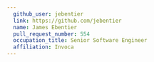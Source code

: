 ```yaml
---
  github_user: jebentier
  link: https://github.com/jebentier
  name: James Ebentier
  pull_request_number: 554
  occupation_title: Senior Software Engineer
  affiliation: Invoca
---
```

